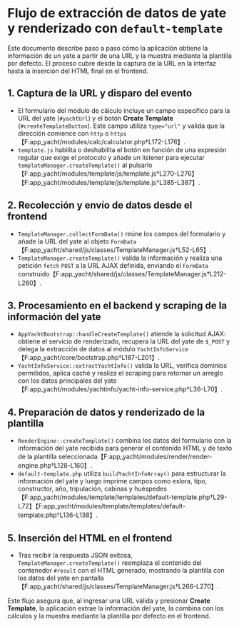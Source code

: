 # Flujo de extracción de datos de yate y renderizado con `default-template`

Este documento describe paso a paso cómo la aplicación obtiene la información de un yate a partir de una URL y la muestra mediante la plantilla por defecto. El proceso cubre desde la captura de la URL en la interfaz hasta la inserción del HTML final en el frontend.

## 1. Captura de la URL y disparo del evento
- El formulario del módulo de cálculo incluye un campo específico para la URL del yate (`#yachtUrl`) y el botón **Create Template** (`#createTemplateButton`). Este campo utiliza `type="url"` y valida que la dirección comience con `http` o `https`【F:app_yacht/modules/calc/calculator.php†L172-L176】.
- `template.js` habilita o deshabilita el botón en función de una expresión regular que exige el protocolo y añade un listener para ejecutar `templateManager.createTemplate()` al pulsarlo【F:app_yacht/modules/template/js/template.js†L270-L276】【F:app_yacht/modules/template/js/template.js†L385-L387】.

## 2. Recolección y envío de datos desde el frontend
- `TemplateManager.collectFormData()` reúne los campos del formulario y añade la URL del yate al objeto `FormData`【F:app_yacht/shared/js/classes/TemplateManager.js†L52-L65】.
- `TemplateManager.createTemplate()` valida la información y realiza una petición `fetch` `POST` a la URL AJAX definida, enviando el `FormData` construido【F:app_yacht/shared/js/classes/TemplateManager.js†L212-L260】.

## 3. Procesamiento en el backend y scraping de la información del yate
- `AppYachtBootstrap::handleCreateTemplate()` atiende la solicitud AJAX: obtiene el servicio de renderizado, recupera la URL del yate de `$_POST` y delega la extracción de datos al módulo `YachtInfoService`【F:app_yacht/core/bootstrap.php†L187-L201】.
- `YachtInfoService::extractYachtInfo()` valida la URL, verifica dominios permitidos, aplica caché y realiza el scraping para retornar un arreglo con los datos principales del yate【F:app_yacht/modules/yachtinfo/yacht-info-service.php†L36-L70】.

## 4. Preparación de datos y renderizado de la plantilla
- `RenderEngine::createTemplate()` combina los datos del formulario con la información del yate recibida para generar el contenido HTML y de texto de la plantilla seleccionada【F:app_yacht/modules/render/render-engine.php†L128-L160】.
- `default-template.php` utiliza `buildYachtInfoArray()` para estructurar la información del yate y luego imprime campos como eslora, tipo, constructor, año, tripulación, cabinas y huéspedes【F:app_yacht/modules/template/templates/default-template.php†L29-L72】【F:app_yacht/modules/template/templates/default-template.php†L136-L138】.

## 5. Inserción del HTML en el frontend
- Tras recibir la respuesta JSON exitosa, `TemplateManager.createTemplate()` reemplaza el contenido del contenedor `#result` con el HTML generado, mostrando la plantilla con los datos del yate en pantalla【F:app_yacht/shared/js/classes/TemplateManager.js†L266-L270】.

Este flujo asegura que, al ingresar una URL válida y presionar **Create Template**, la aplicación extrae la información del yate, la combina con los cálculos y la muestra mediante la plantilla por defecto en el frontend.
